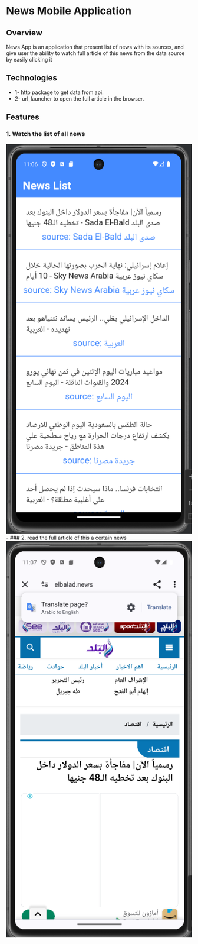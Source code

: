 # News Mobile Application

## Overview
News App is an application that present list of news with its sources, and give user the ability to watch full article of this news from the data source by easily clicking it
## Technologies
- 1- http package to get data from api.
- 2- url_launcher to open the full article in the browser.

## Features

### 1. Watch the list of all news

<img src="assets/news_list.png" alt="news lis page" width="600">
-
### 2. read the full article of this a certain news
 <img src="assets/news_details.png" alt="news details page" width="600">


